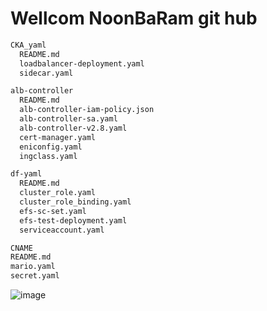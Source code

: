 # Wellcom NoonBaRam git hub  
```html
CKA_yaml
  README.md
  loadbalancer-deployment.yaml
  sidecar.yaml

alb-controller
  README.md
  alb-controller-iam-policy.json
  alb-controller-sa.yaml
  alb-controller-v2.8.yaml
  cert-manager.yaml
  eniconfig.yaml
  ingclass.yaml

df-yaml
  README.md
  cluster_role.yaml
  cluster_role_binding.yaml
  efs-sc-set.yaml
  efs-test-deployment.yaml
  serviceaccount.yaml

CNAME
README.md
mario.yaml
secret.yaml
```
![image](https://github.com/user-attachments/assets/f2458405-c6a7-42cc-92e9-e55927b88703)
